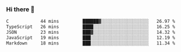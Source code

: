 ### Hi there 👋

<!--
**WShiBin/WShiBin** is a ✨ _special_ ✨ repository because its `README.md` (this file) appears on your GitHub profile.

Here are some ideas to get you started:

- 🔭 I’m currently working on ...
- 🌱 I’m currently learning ...
- 👯 I’m looking to collaborate on ...
- 🤔 I’m looking for help with ...
- 💬 Ask me about ...
- 📫 How to reach me: ...
- 😄 Pronouns: ...
- ⚡ Fun fact: ...
-->

<!--START_SECTION:waka-->

```txt
C            44 mins         ██████▓░░░░░░░░░░░░░░░░░░   26.97 %
TypeScript   26 mins         ████░░░░░░░░░░░░░░░░░░░░░   16.25 %
JSON         23 mins         ███▓░░░░░░░░░░░░░░░░░░░░░   14.32 %
JavaScript   19 mins         ███░░░░░░░░░░░░░░░░░░░░░░   12.19 %
Markdown     18 mins         ███░░░░░░░░░░░░░░░░░░░░░░   11.34 %
```

<!--END_SECTION:waka-->

